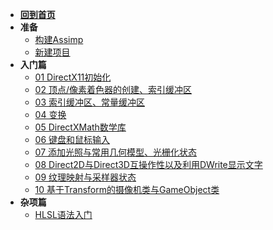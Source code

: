 <!-- _sidebar.md -->

- [**回到首页**](README.md)
- **准备**
  - [构建Assimp](prepare/01.md)
  - [新建项目](prepare/02.md)
- **入门篇**
  - [01 DirectX11初始化](starter/01.md)
  - [02 顶点/像素着色器的创建、索引缓冲区](starter/02.md)
  - [03 索引缓冲区、常量缓冲区](starter/03.md)
  - [04 变换](starter/04.md)
  - [05 DirectXMath数学库](starter/05.md)
  - [06 键盘和鼠标输入](starter/06.md)
  - [07 添加光照与常用几何模型、光栅化状态](starter/07.md)
  - [08 Direct2D与Direct3D互操作性以及利用DWrite显示文字](starter/08.md)
  - [09 纹理映射与采样器状态](starter/09.md)
  - [10 基于Transform的摄像机类与GameObject类](starter/10.md)
- **杂项篇**
  - [HLSL语法入门](misc/HLSL.md)

  
